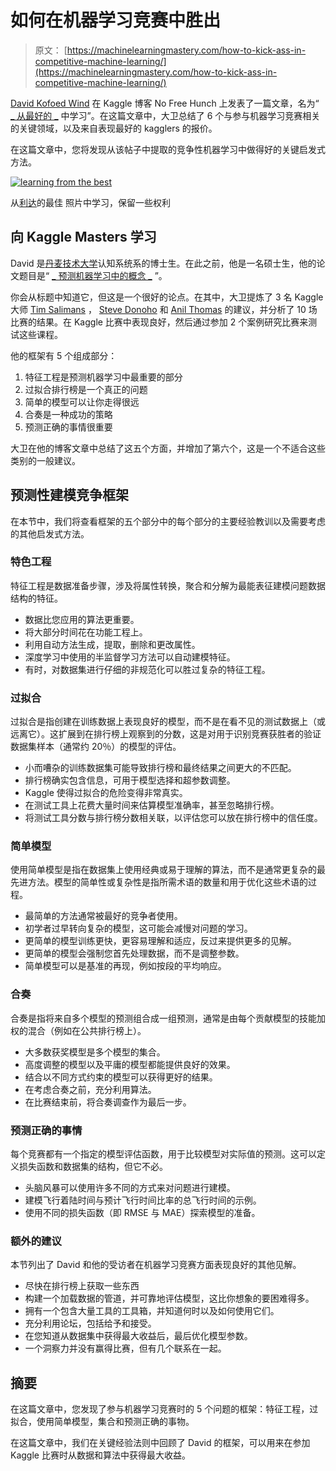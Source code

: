 # 如何在机器学习竞赛中胜出

> 原文： [https://machinelearningmastery.com/how-to-kick-ass-in-competitive-machine-learning/](https://machinelearningmastery.com/how-to-kick-ass-in-competitive-machine-learning/)

[David Kofoed Wind](http://www.davidwind.dk/) 在 Kaggle 博客 No Free Hunch 上发表了一篇文章，名为“ [_ 从最好的 _](http://blog.kaggle.com/2014/08/01/learning-from-the-best/) 中学习”。在这篇文章中，大卫总结了 6 个与参与机器学习竞赛相关的关键领域，以及来自表现最好的 kagglers 的报价。

在这篇文章中，您将发现从该帖子中提取的竞争性机器学习中做得好的关键启发式方法。

[![learning from the best](img/c8930d6c3604e4e41341aa2933d638fd.jpg)](https://3qeqpr26caki16dnhd19sv6by6v-wpengine.netdna-ssl.com/wp-content/uploads/2014/08/learning-from-the-best.jpg)

从[利达](https://www.flickr.com/photos/lidarose/267681376/)的最佳
照片中学习，保留一些权利

## 向 Kaggle Masters 学习

David 是[丹麦技术大学](http://www.dtu.dk/english)认知系统系的博士生。在此之前，他是一名硕士生，他的论文题目是“ [_ 预测机器学习中的概念 _](http://www.davidwind.dk/wp-content/uploads/2014/07/main.pdf) ”。

你会从标题中知道它，但这是一个很好的论点。在其中，大卫提炼了 3 名 Kaggle 大师 [Tim Salimans](https://www.kaggle.com/users/3375/tim-salimans) ， [Steve Donoho](https://www.kaggle.com/users/9766/breakfastpirate) 和 [Anil Thomas](https://www.kaggle.com/users/7837/anil-thomas) 的建议，并分析了 10 场比赛的结果。在 Kaggle 比赛中表现良好，然后通过参加 2 个案例研究比赛来测试这些课程。

他的框架有 5 个组成部分：

1.  特征工程是预测机器学习中最重要的部分
2.  过拟合排行榜是一个真正的问题
3.  简单的模型可以让你走得很远
4.  合奏是一种成功的策略
5.  预测正确的事情很重要

大卫在他的博客文章中总结了这五个方面，并增加了第六个，这是一个不适合这些类别的一般建议。

## 预测性建模竞争框架

在本节中，我们将查看框架的五个部分中的每个部分的主要经验教训以及需要考虑的其他启发式方法。

### 特色工程

特征工程是数据准备步骤，涉及将属性转换，聚合和分解为最能表征建模问题数据结构的特征。

*   数据比您应用的算法更重要。
*   将大部分时间花在功能工程上。
*   利用自动方法生成，提取，删除和更改属性。
*   深度学习中使用的半监督学习方法可以自动建模特征。
*   有时，对数据集进行仔细的非规范化可以胜过复杂的特征工程。

### 过拟合

过拟合是指创建在训练数据上表现良好的模型，而不是在看不见的测试数据上（或远离它）。这扩展到在排行榜上观察到的分数，这是对用于识别竞赛获胜者的验证数据集样本（通常约 20％）的模型的评估。

*   小而嘈杂的训练数据集可能导致排行榜和最终结果之间更大的不匹配。
*   排行榜确实包含信息，可用于模型选择和超参数调整。
*   Kaggle 使得过拟合的危险变得非常真实。
*   在测试工具上花费大量时间来估算模型准确率，甚至忽略排行榜。
*   将测试工具分数与排行榜分数相关联，以评估您可以放在排行榜中的信任度。

### 简单模型

使用简单模型是指在数据集上使用经典或易于理解的算法，而不是通常更复杂的最先进方法。模型的简单性或复杂性是指所需术语的数量和用于优化这些术语的过程。

*   最简单的方法通常被最好的竞争者使用。
*   初学者过早转向复杂的模型，这可能会减慢对问题的学习。
*   更简单的模型训练更快，更容易理解和适应，反过来提供更多的见解。
*   更简单的模型会强制您首先处理数据，而不是调整参数。
*   简单模型可以是基准的再现，例如按段的平均响应。

### 合奏

合奏是指将来自多个模型的预测组合成一组预测，通常是由每个贡献模型的技能加权的混合（例如在公共排行榜上）。

*   大多数获奖模型是多个模型的集合。
*   高度调整的模型以及平庸的模型都能提供良好的效果。
*   结合以不同方式约束的模型可以获得更好的结果。
*   在考虑合奏之前，充分利用算法。
*   在比赛结束前，将合奏调查作为最后一步。

### 预测正确的事情

每个竞赛都有一个指定的模型评估函数，用于比较模型对实际值的预测。这可以定义损失函数和数据集的结构，但它不必。

*   头脑风暴可以使用许多不同的方式来对问题进行建模。
*   建模飞行着陆时间与预计飞行时间比率的总飞行时间的示例。
*   使用不同的损失函数（即 RMSE 与 MAE）探索模型的准备。

### 额外的建议

本节列出了 David 和他的受访者在机器学习竞赛方面表现良好的其他见解。

*   尽快在排行榜上获取一些东西
*   构建一个加载数据的管道，并可靠地评估模型，这比你想象的要困难得多。
*   拥有一个包含大量工具的工具箱，并知道何时以及如何使用它们。
*   充分利用论坛，包括给予和接受。
*   在您知道从数据集中获得最大收益后，最后优化模型参数。
*   一个洞察力并没有赢得比赛，但有几个联系在一起。

## 摘要

在这篇文章中，您发现了参与机器学习竞赛时的 5 个问题的框架：特征工程，过拟合，使用简单模型，集合和预测正确的事物。

在这篇文章中，我们在关键经验法则中回顾了 David 的框架，可以用来在参加 Kaggle 比赛时从数据和算法中获得最大收益。